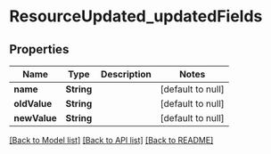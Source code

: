 # ResourceUpdated_updatedFields
## Properties

Name | Type | Description | Notes
------------ | ------------- | ------------- | -------------
**name** | **String** |  | [default to null]
**oldValue** | **String** |  | [default to null]
**newValue** | **String** |  | [default to null]

[[Back to Model list]](../README.md#documentation-for-models) [[Back to API list]](../README.md#documentation-for-api-endpoints) [[Back to README]](../README.md)

